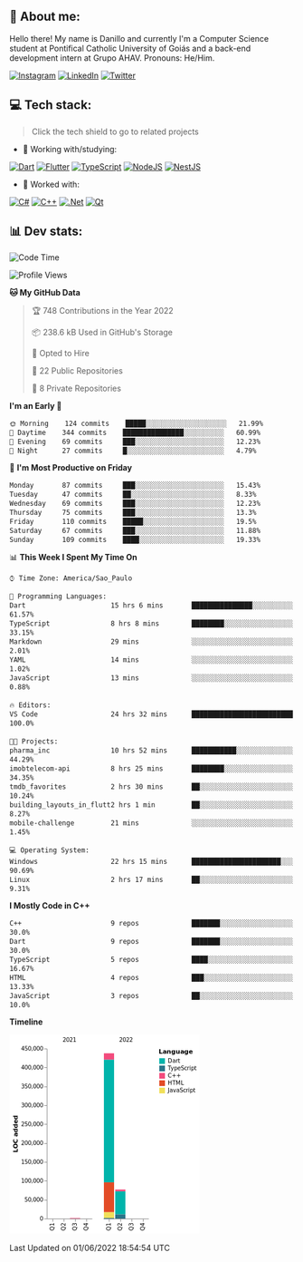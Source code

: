 ## 🌈 About me:
Hello there! My name is Danillo and currently I'm a Computer Science student at Pontifical Catholic University of Goiás and a back-end development intern at Grupo AHAV. Pronouns: He/Him.

[![Instagram](https://img.shields.io/badge/Instagram-%23E4405F.svg?logo=Instagram&logoColor=white)](https://instagram.com/danilloilggner) [![LinkedIn](https://img.shields.io/badge/LinkedIn-%230077B5.svg?logo=linkedin&logoColor=white)](https://linkedin.com/in/danilloism) [![Twitter](https://img.shields.io/badge/Twitter-%231DA1F2.svg?logo=Twitter&logoColor=white)](https://twitter.com/danilloism) 

## 💻 Tech stack:
> Click the tech shield to go to related projects

- 🔭 Working with/studying:

[![Dart](https://img.shields.io/badge/dart-%230175C2.svg?style=for-the-badge&logo=dart&logoColor=white)](https://github.com/danilloism/danilloism/blob/main/Flutter.md) [![Flutter](https://img.shields.io/badge/Flutter-%2302569B.svg?style=for-the-badge&logo=Flutter&logoColor=white)](https://github.com/danilloism/danilloism/blob/main/Flutter.md) [![TypeScript](https://img.shields.io/badge/typescript-%23007ACC.svg?style=for-the-badge&logo=typescript&logoColor=white)](https://github.com/danilloism/danilloism/blob/main/Typescript.md) [![NodeJS](https://img.shields.io/badge/node.js-6DA55F?style=for-the-badge&logo=node.js&logoColor=white)](https://github.com/danilloism/danilloism/blob/main/Node.js.md) [![NestJS](https://img.shields.io/badge/nestjs-%23E0234E.svg?style=for-the-badge&logo=nestjs&logoColor=white)](https://github.com/danilloism/danilloism/blob/main/Nest.js.md)
<!---
- 🌱 Currently learning:

![Vue.js](https://img.shields.io/badge/vuejs-%2335495e.svg?style=for-the-badge&logo=vuedotjs&logoColor=%234FC08D) ![Angular](https://img.shields.io/badge/angular-%23DD0031.svg?style=for-the-badge&logo=angular&logoColor=white)
--->
- 💫 Worked with:

[![C#](https://img.shields.io/badge/c%23-%23239120.svg?style=for-the-badge&logo=c-sharp&logoColor=white)](#) [![C++](https://img.shields.io/badge/c++-%2300599C.svg?style=for-the-badge&logo=c%2B%2B&logoColor=white)](https://github.com/danilloism/danilloism/blob/main/C%2B%2B.md) [![.Net](https://img.shields.io/badge/.NET-5C2D91?style=for-the-badge&logo=.net&logoColor=white)](#) [![Qt](https://img.shields.io/badge/Qt-%23217346.svg?style=for-the-badge&logo=Qt&logoColor=white)](https://github.com/danilloism/danilloism/blob/main/C%2B%2B.md)

## 📊 Dev stats:
<!---
[![](https://github-readme-stats.vercel.app/api?username=danilloism&theme=radical&hide_border=false&include_all_commits=false&count_private=false)](#)<br>
[![](https://github-readme-streak-stats.herokuapp.com/?user=danilloism&theme=radical&hide_border=false)](#)<br>
[![](https://github-readme-stats.vercel.app/api/top-langs/?username=danilloism&theme=radical&hide_border=false&include_all_commits=false&count_private=false&layout=compact)](#)<br>
--->
<!--START_SECTION:waka-->
![Code Time](http://img.shields.io/badge/Code%20Time-0%20secs-blue)

![Profile Views](http://img.shields.io/badge/Profile%20Views-25-blue)

**🐱 My GitHub Data** 

> 🏆 748 Contributions in the Year 2022
 > 
> 📦 238.6 kB Used in GitHub's Storage 
 > 
> 💼 Opted to Hire
 > 
> 📜 22 Public Repositories 
 > 
> 🔑 8 Private Repositories  
 > 
**I'm an Early 🐤** 

```text
🌞 Morning    124 commits    █████░░░░░░░░░░░░░░░░░░░░   21.99% 
🌆 Daytime    344 commits    ███████████████░░░░░░░░░░   60.99% 
🌃 Evening    69 commits     ███░░░░░░░░░░░░░░░░░░░░░░   12.23% 
🌙 Night      27 commits     █░░░░░░░░░░░░░░░░░░░░░░░░   4.79%

```
📅 **I'm Most Productive on Friday** 

```text
Monday       87 commits     ███░░░░░░░░░░░░░░░░░░░░░░   15.43% 
Tuesday      47 commits     ██░░░░░░░░░░░░░░░░░░░░░░░   8.33% 
Wednesday    69 commits     ███░░░░░░░░░░░░░░░░░░░░░░   12.23% 
Thursday     75 commits     ███░░░░░░░░░░░░░░░░░░░░░░   13.3% 
Friday       110 commits    █████░░░░░░░░░░░░░░░░░░░░   19.5% 
Saturday     67 commits     ███░░░░░░░░░░░░░░░░░░░░░░   11.88% 
Sunday       109 commits    ████░░░░░░░░░░░░░░░░░░░░░   19.33%

```


📊 **This Week I Spent My Time On** 

```text
⌚︎ Time Zone: America/Sao_Paulo

💬 Programming Languages: 
Dart                     15 hrs 6 mins       ███████████████░░░░░░░░░░   61.57% 
TypeScript               8 hrs 8 mins        ████████░░░░░░░░░░░░░░░░░   33.15% 
Markdown                 29 mins             ░░░░░░░░░░░░░░░░░░░░░░░░░   2.01% 
YAML                     14 mins             ░░░░░░░░░░░░░░░░░░░░░░░░░   1.02% 
JavaScript               13 mins             ░░░░░░░░░░░░░░░░░░░░░░░░░   0.88%

🔥 Editors: 
VS Code                  24 hrs 32 mins      █████████████████████████   100.0%

🐱‍💻 Projects: 
pharma_inc               10 hrs 52 mins      ███████████░░░░░░░░░░░░░░   44.29% 
imobtelecom-api          8 hrs 25 mins       ████████░░░░░░░░░░░░░░░░░   34.35% 
tmdb_favorites           2 hrs 30 mins       ██░░░░░░░░░░░░░░░░░░░░░░░   10.24% 
building_layouts_in_flutt2 hrs 1 min         ██░░░░░░░░░░░░░░░░░░░░░░░   8.27% 
mobile-challenge         21 mins             ░░░░░░░░░░░░░░░░░░░░░░░░░   1.45%

💻 Operating System: 
Windows                  22 hrs 15 mins      ██████████████████████░░░   90.69% 
Linux                    2 hrs 17 mins       ██░░░░░░░░░░░░░░░░░░░░░░░   9.31%

```

**I Mostly Code in C++** 

```text
C++                      9 repos             ███████░░░░░░░░░░░░░░░░░░   30.0% 
Dart                     9 repos             ███████░░░░░░░░░░░░░░░░░░   30.0% 
TypeScript               5 repos             ████░░░░░░░░░░░░░░░░░░░░░   16.67% 
HTML                     4 repos             ███░░░░░░░░░░░░░░░░░░░░░░   13.33% 
JavaScript               3 repos             ██░░░░░░░░░░░░░░░░░░░░░░░   10.0%

```


**Timeline**

![Chart not found](https://raw.githubusercontent.com/danilloism/danilloism/main/charts/bar_graph.png) 


 Last Updated on 01/06/2022 18:54:54 UTC
<!--END_SECTION:waka-->
